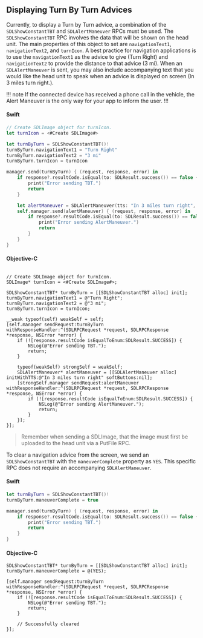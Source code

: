 ## Displaying Turn By Turn Advices

Currently, to display a Turn by Turn advice, a combination of the `SDLShowConstantTBT` and `SDLAlertManeuver` RPCs must be used. The `SDLShowConstantTBT` RPC involves the data that will be shown on the head unit. The main properties of this object to set are `navigationText1`, `navigationText2`, and `turnIcon`. A best practice for navigation applications is to use the `navigationText1` as the advice to give (Turn Right) and `navigationText2` to provide the distance to that advice (3 mi). When an `SDLAlertManeuver` is sent, you may also include accompanying text that you would like the head unit to speak when an advice is displayed on screen (In 3 miles turn right.).

!!! note
If the connected device has received a phone call in the vehicle, the Alert Maneuver is the only way for your app to inform the user.
!!!

#### Swift
```swift
// Create SDLImage object for turnIcon.
let turnIcon = <#Create SDLImage#>

let turnByTurn = SDLShowConstantTBT()!
turnByTurn.navigationText1 = "Turn Right"
turnByTurn.navigationText2 = "3 mi"
turnByTurn.turnIcon = turnIcon

manager.send(turnByTurn) { (request, response, error) in
    if response?.resultCode.isEqual(to: SDLResult.success()) == false {
        print("Error sending TBT.")
        return
    }

    let alertManeuver = SDLAlertManeuver(tts: "In 3 miles turn right", softButtons: nil)!
    self.manager.send(alertManeuver) { (request, response, error) in
        if response?.resultCode.isEqual(to: SDLResult.success()) == false {
            print("Error sending AlertManeuver.")
            return
        }
    }
}
```

#### Objective-C
```objc

// Create SDLImage object for turnIcon.
SDLImage* turnIcon = <#Create SDLImage#>;

SDLShowConstantTBT* turnByTurn = [[SDLShowConstantTBT alloc] init];
turnByTurn.navigationText1 = @"Turn Right";
turnByTurn.navigationText2 = @"3 mi";
turnByTurn.turnIcon = turnIcon;

__weak typeof(self) weakSelf = self;
[self.manager sendRequest:turnByTurn withResponseHandler:^(SDLRPCRequest *request, SDLRPCResponse *response, NSError *error) {
    if (![response.resultCode isEqualToEnum:SDLResult.SUCCESS]) {
        NSLog(@"Error sending TBT.");
        return;
    }

    typeof(weakSelf) strongSelf = weakSelf;
    SDLAlertManeuver* alertManeuver = [[SDLAlertManeuver alloc] initWithTTS:@"In 3 miles turn right" softButtons:nil];
    [strongSelf.manager sendRequest:alertManeuver withResponseHandler:^(SDLRPCRequest *request, SDLRPCResponse *response, NSError *error) {
        if (![response.resultCode isEqualToEnum:SDLResult.SUCCESS]) {
            NSLog(@"Error sending AlertManeuver.");
            return;
        }
    }];
}];
```

> Remember when sending a SDLImage, that the image must first be uploaded to the head unit via a PutFile RPC.

To clear a navigation advice from the screen, we send an `SDLShowConstantTBT` with the `maneuverComplete` property as `YES`. This specific RPC does not require an accompanying `SDLAlertManeuver`.  

#### Swift
```swift
let turnByTurn = SDLShowConstantTBT()!
turnByTurn.maneuverComplete = true

manager.send(turnByTurn) { (request, response, error) in
    if response?.resultCode.isEqual(to: SDLResult.success()) == false {
        print("Error sending TBT.")
        return
    }
}

```

#### Objective-C
```objc
SDLShowConstantTBT* turnByTurn = [[SDLShowConstantTBT alloc] init];
turnByTurn.maneuverComplete = @(YES);

[self.manager sendRequest:turnByTurn withResponseHandler:^(SDLRPCRequest *request, SDLRPCResponse *response, NSError *error) {
    if (![response.resultCode isEqualToEnum:SDLResult.SUCCESS]) {
        NSLog(@"Error sending TBT.");
        return;
    }

    // Successfully cleared
}];

```
